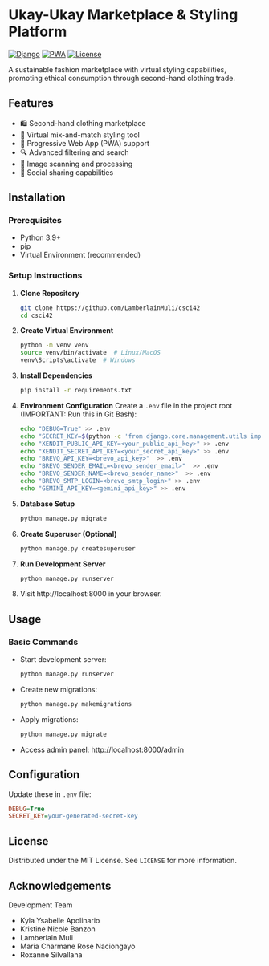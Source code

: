 # Ukay-Ukay Marketplace & Styling Platform

[![Django](https://img.shields.io/badge/Django-4.2-brightgreen)](https://www.djangoproject.com/)
[![PWA](https://img.shields.io/badge/PWA-Compatible-blue)](https://developer.mozilla.org/en-US/docs/Web/Progressive_web_apps)
[![License](https://img.shields.io/badge/License-MIT-green)](LICENSE)

A sustainable fashion marketplace with virtual styling capabilities, promoting ethical consumption through second-hand clothing trade.


## Features
- 🛍️ Second-hand clothing marketplace
- 👗 Virtual mix-and-match styling tool
- 📱 Progressive Web App (PWA) support
- 🔍 Advanced filtering and search
- 📸 Image scanning and processing
- 💬 Social sharing capabilities

## Installation

### Prerequisites
- Python 3.9+
- pip
- Virtual Environment (recommended)

### Setup Instructions

1. **Clone Repository**
   ```bash
   git clone https://github.com/LamberlainMuli/csci42
   cd csci42
   ```
2. **Create Virtual Environment**
   ```bash
   python -m venv venv
   source venv/bin/activate  # Linux/MacOS
   venv\Scripts\activate  # Windows
   ```
3. **Install Dependencies**
   ```bash
   pip install -r requirements.txt
   ```
4. **Environment Configuration**
   Create a `.env` file in the project root (IMPORTANT: Run this in Git Bash):
   ```bash
   echo "DEBUG=True" >> .env
   echo "SECRET_KEY=$(python -c 'from django.core.management.utils import get_random_secret_key; print(get_random_secret_key())')" >> .env
   echo "XENDIT_PUBLIC_API_KEY=<your_public_api_key>" >> .env
   echo "XENDIT_SECRET_API_KEY=<your_secret_api_key>" >> .env
   echo "BREVO_API_KEY=<brevo_api_key>"  >> .env
   echo "BREVO_SENDER_EMAIL=<brevo_sender_email>"  >> .env
   echo "BREVO_SENDER_NAME=<brevo_sender_name>"  >> .env
   echo "BREVO_SMTP_LOGIN=<brevo_smtp_login>" >> .env
   echo "GEMINI_API_KEY=<gemini_api_key>" >> .env
   ```
5. **Database Setup**
   ```bash
   python manage.py migrate
   ```
6. **Create Superuser (Optional)**
   ```bash
   python manage.py createsuperuser
   ```
7. **Run Development Server**
   ```bash
   python manage.py runserver
   ```
8. Visit http://localhost:8000 in your browser.

## Usage

### Basic Commands
- Start development server:
  ```bash
  python manage.py runserver
  ```
- Create new migrations:
  ```bash
  python manage.py makemigrations
  ```
- Apply migrations:
  ```bash
  python manage.py migrate
  ```
- Access admin panel: http://localhost:8000/admin


## Configuration
Update these in `.env` file:

```ini
DEBUG=True
SECRET_KEY=your-generated-secret-key
```


## License
Distributed under the MIT License. See `LICENSE` for more information.

## Acknowledgements
Development Team
- Kyla Ysabelle Apolinario
- Kristine Nicole Banzon
- Lamberlain Muli
- Maria Charmane Rose Naciongayo
- Roxanne Silvallana
